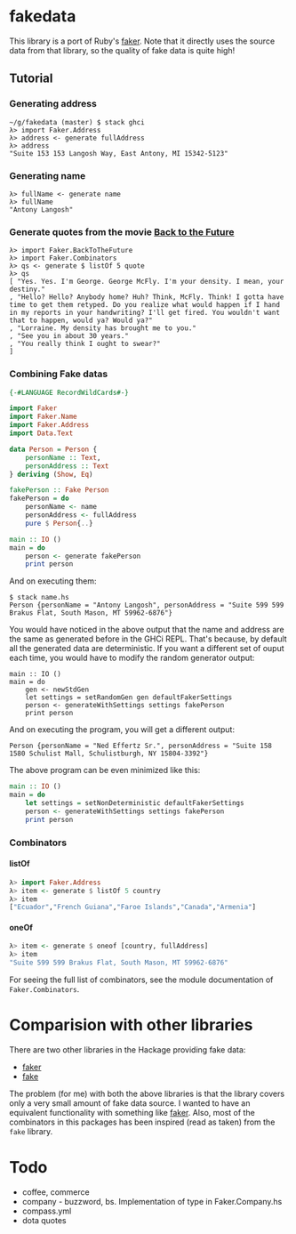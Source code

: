 # fakedata

This library is a port of Ruby's
[faker](https://github.com/stympy/faker). Note that it directly uses
the source data from that library, so the quality of fake data is
quite high!

## Tutorial

### Generating address

``` shellsession
~/g/fakedata (master) $ stack ghci
λ> import Faker.Address
λ> address <- generate fullAddress
λ> address
"Suite 153 153 Langosh Way, East Antony, MI 15342-5123"
```

### Generating name

``` shellsession
λ> fullName <- generate name
λ> fullName
"Antony Langosh"
```

### Generate quotes from the movie [Back to the Future](https://en.wikipedia.org/wiki/Back_to_the_Future)

```
λ> import Faker.BackToTheFuture
λ> import Faker.Combinators
λ> qs <- generate $ listOf 5 quote
λ> qs
[ "Yes. Yes. I'm George. George McFly. I'm your density. I mean, your destiny."
, "Hello? Hello? Anybody home? Huh? Think, McFly. Think! I gotta have time to get them retyped. Do you realize what would happen if I hand in my reports in your handwriting? I'll get fired. You wouldn't want that to happen, would ya? Would ya?"
, "Lorraine. My density has brought me to you."
, "See you in about 30 years."
, "You really think I ought to swear?"
]

```

### Combining Fake datas

```haskell
{-#LANGUAGE RecordWildCards#-}

import Faker
import Faker.Name
import Faker.Address
import Data.Text

data Person = Person {
    personName :: Text,
    personAddress :: Text
} deriving (Show, Eq)

fakePerson :: Fake Person
fakePerson = do
    personName <- name
    personAddress <- fullAddress
    pure $ Person{..}

main :: IO ()
main = do
    person <- generate fakePerson
    print person
```

And on executing them:

```
$ stack name.hs
Person {personName = "Antony Langosh", personAddress = "Suite 599 599 Brakus Flat, South Mason, MT 59962-6876"}
```

You would have noticed in the above output that the name and address
are the same as generated before in the GHCi REPL. That's because, by
default all the generated data are deterministic. If you want a
different set of ouput each time, you would have to modify the random
generator output:

```
main :: IO ()
main = do
    gen <- newStdGen
    let settings = setRandomGen gen defaultFakerSettings
    person <- generateWithSettings settings fakePerson
    print person
```

And on executing the program, you will get a different output:

``` shellsession
Person {personName = "Ned Effertz Sr.", personAddress = "Suite 158 1580 Schulist Mall, Schulistburgh, NY 15804-3392"}
```

The above program can be even minimized like this:

``` haskell
main :: IO ()
main = do
    let settings = setNonDeterministic defaultFakerSettings
    person <- generateWithSettings settings fakePerson
    print person
```

### Combinators

#### listOf

``` haskell
λ> import Faker.Address
λ> item <- generate $ listOf 5 country
λ> item
["Ecuador","French Guiana","Faroe Islands","Canada","Armenia"]
```

#### oneOf

``` haskell
λ> item <- generate $ oneof [country, fullAddress]
λ> item
"Suite 599 599 Brakus Flat, South Mason, MT 59962-6876"
```

For seeing the full list of combinators, see the module documentation
of `Faker.Combinators`.

# Comparision with other libraries

There are two other libraries in the Hackage providing fake data:

* [faker](https://hackage.haskell.org/package/faker-0.0.0.2)
* [fake](https://hackage.haskell.org/package/fake-0.1.1.1)

The problem (for me) with both the above libraries is that the library
covers only a very small amount of fake data source. I wanted to have
an equivalent functionality with something like
[faker](https://github.com/stympy/faker). Also, most of the
combinators in this packages has been inspired (read as taken) from
the `fake` library.

# Todo

* coffee, commerce
* company - buzzword, bs. Implementation of type in Faker.Company.hs
* compass.yml
* dota quotes
